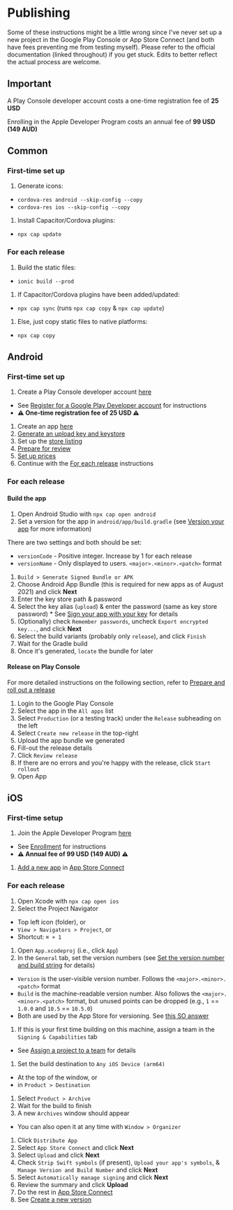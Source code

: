 # Publishing

Some of these instructions might be a little wrong since I've never set up a new project in the Google Play Console or App Store Connect (and both have fees preventing me from testing myself). Please refer to the official documentation (linked throughout) if you get stuck. Edits to better reflect the actual process are welcome.

## Important

A Play Console developer account costs a one-time registration fee of **25 USD**

Enrolling in the Apple Developer Program costs an annual fee of **99 USD (149 AUD)**


## Common

### First-time set up
1. Generate icons:
  * `cordova-res android --skip-config --copy`
  * `cordova-res ios --skip-config --copy`
1. Install Capacitor/Cordova plugins:
  * `npx cap update`

### For each release

1. Build the static files:
  * `ionic build --prod`
1. If Capacitor/Cordova plugins have been added/updated:
  * `npx cap sync` (runs `npx cap copy` & `npx cap update`)
1. Else, just copy static files to native platforms:
  * `npx cap copy`


## Android

### First-time set up

1. Create a Play Console developer account [here](https://play.google.com/console/signup)
  * See [Register for a Google Play Developer account](https://support.google.com/googleplay/android-developer/answer/6112435) for instructions
  * **⚠ One-time registration fee of 25 USD ⚠**
1. Create an app [here](https://play.google.com/console/developers/create-new-app)
1. [Generate an upload key and keystore](https://developer.android.com/studio/publish/app-signing#generate-key)
1. Set up the [store listing](https://support.google.com/googleplay/android-developer/answer/9859152#store_listing)
1. [Prepare for review](https://support.google.com/googleplay/android-developer/answer/9859455)
1. [Set up prices](https://support.google.com/googleplay/android-developer/answer/6334373)
1. Continue with the [For each release](#for-each-release) instructions

### For each release

#### Build the app
1. Open Android Studio with `npx cap open android`
1. Set a version for the app in `android/app/build.gradle` (see [Version your app](https://developer.android.com/studio/publish/versioning#appversioning) for more information)

  There are two settings and both should be set:
  * `versionCode` - Positive integer. Increase by 1 for each release
  * `versionName` - Only displayed to users. `<major>.<minor>.<patch>` format

1. `Build > Generate Signed Bundle or APK`
  1. Choose Android App Bundle (this is required for new apps as of August 2021) and click **Next**
  1. Enter the key store path & password
  1. Select the key alias (`upload`) & enter the password (same as key store password)
    * See [Sign your app with your key](https://developer.android.com/studio/publish/app-signing#sign_release) for details
  1. (Optionally) check `Remember passwords`, uncheck `Export encrypted key...`, and click **Next**
  1. Select the build variants (probably only `release`), and click `Finish`
  1. Wait for the Gradle build
  1. Once it's generated, `locate` the bundle for later

#### Release on Play Console
For more detailed instructions on the following section, refer to [Prepare and roll out a release](https://support.google.com/googleplay/android-developer/answer/9859348)
1. Login to the Google Play Console
1. Select the app in the `All apps` list
1. Select `Production` (or a testing track) under the `Release` subheading on the left
1. Select `Create new release` in the top-right
1. Upload the app bundle we generated
1. Fill-out the release details
1. Click `Review release`
1. If there are no errors and you're happy with the release, click `Start rollout`
1. Open App


## iOS

### First-time setup

1. Join the Apple Developer Program [here](https://developer.apple.com/enroll/)
  * See [Enrollment](https://developer.apple.com/support/enrollment/) for instructions
  * **⚠ Annual fee of 99 USD (149 AUD) ⚠**
1. [Add a new app](https://help.apple.com/app-store-connect/#/dev2cd126805) in [App Store Connect](https://appstoreconnect.apple.com/apps)

### For each release

1. Open Xcode with `npx cap open ios`
1. Select the Project Navigator
  * Top left icon (folder), or
  * `View > Navigators > Project`, or
  * Shortcut: `⌘ + 1`
1. Open `App.xcodeproj` (i.e., click `App`)
1. In the `General` tab, set the version numbers (see [Set the version number and build string](https://help.apple.com/xcode/mac/current/#/devba7f53ad4) for details)
  * `Version` is the user-visible version number. Follows the `<major>.<minor>.<patch>` format
  * `Build` is the machine-readable version number. Also follows the `<major>.<minor>.<patch>` format, but unused points can be dropped (e.g., `1` == `1.0.0` and `10.5` == `10.5.0`)
  * Both are used by the App Store for versioning. See [this SO answer](https://stackoverflow.com/a/38009895/15379768)
1. If this is your first time building on this machine, assign a team in the `Signing & Capabilities` tab
  * See [Assign a project to a team](https://help.apple.com/xcode/mac/current/#/dev23aab79b4) for details
1. Set the build destination to `Any iOS Device (arm64)`
  * At the top of the window, or
  * in `Product > Destination`
1. Select `Product > Archive`
1. Wait for the build to finish
1. A new `Archives` window should appear
  * You can also open it at any time with `Window > Organizer`
1. Click `Distribute App`
1. Select `App Store Connect` and click **Next**
1. Select `Upload` and click **Next**
1. Check `Strip Swift symbols` (if present), `Upload your app's symbols`, & `Manage Version and Build Number` and click **Next**
1. Select `Automatically manage signing` and click **Next**
1. Review the summary and click **Upload**
1. Do the rest in [App Store Connect](https://appstoreconnect.apple.com/apps)
1. See [Create a new version](https://help.apple.com/app-store-connect/#/dev480217e79)

